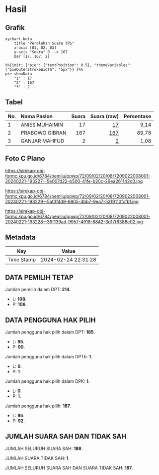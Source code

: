 # Hasil

## Grafik

```mermaid
xychart-beta
    title "Perolehan Suara TPS"
    x-axis [01, 02, 03]
    y-axis "Suara" 0 --> 167
    bar [17, 167, 2]
```

```mermaid
%%{init: {"pie": {"textPosition": 0.5}, "themeVariables": {"pieOuterStrokeWidth": "5px"}} }%%
pie showData
    "1" : 17
    "2" : 167
    "3" : 2
```

## Tabel

| No. | Nama Paslon    | Suara | Suara (raw) | Persentase |
|:--- |:-------------- | -----:| -----------:| ----------:|
| 1   | ANIES MUHAIMIN | 17    | [17][p-1]   | 9,14       |
| 2   | PRABOWO GIBRAN | 167   | [167][p-2]  | 89,78      |
| 3   | GANJAR MAHFUD  | 2     | [2][p-3]    | 1,08       |


[p-1]: https://github.com/gigit-pemilu/pemilu-2024-72-sulawesi-tengah/blob/main/pilpres/hitung-suara/sub/72-sulawesi-tengah/sub/09-tojo-una-una/sub/02-togean/sub/2008-kololio/sub/001-tps/sub/paslon-1.txt
[p-2]: https://github.com/gigit-pemilu/pemilu-2024-72-sulawesi-tengah/blob/main/pilpres/hitung-suara/sub/72-sulawesi-tengah/sub/09-tojo-una-una/sub/02-togean/sub/2008-kololio/sub/001-tps/sub/paslon-2.txt
[p-3]: https://github.com/gigit-pemilu/pemilu-2024-72-sulawesi-tengah/blob/main/pilpres/hitung-suara/sub/72-sulawesi-tengah/sub/09-tojo-una-una/sub/02-togean/sub/2008-kololio/sub/001-tps/sub/paslon-3.txt

## Foto C Plano

https://sirekap-obj-formc.kpu.go.id/6784/pemilu/ppwp/72/09/02/20/08/7209022008001-20240221-193227--5e007d22-b500-41fe-b20c-26ea261142d3.jpg

https://sirekap-obj-formc.kpu.go.id/6784/pemilu/ppwp/72/09/02/20/08/7209022008001-20240221-193229--5af3f4d9-6905-4bb7-9ea7-5319110fcfbf.jpg

https://sirekap-obj-formc.kpu.go.id/6784/pemilu/ppwp/72/09/02/20/08/7209022008001-20240221-193228--39f139ad-9957-4918-8842-3d17f6388e02.jpg


## Metadata

| Key        | Value               |
| ---------- | ------------------- |
| Time Stamp | 2024-02-24 22:31:28 |


## DATA PEMILIH TETAP

Jumlah pemilih dalam DPT: **214**.
 * L: **108**.
 * P: **106**.

## DATA PENGGUNA HAK PILIH

Jumlah pengguna hak pilih dalam DPT: **185**.
 * L: **95**.
 * P: **90**.

Jumlah pengguna hak pilih dalam DPTb: **1**.
 * L: **0**.
 * P: **1**.

Jumlah pengguna hak pilih dalam DPK: **1**.
 * L: **0**.
 * P: **1**.

Jumlah pengguna hak pilih: **187**.
 * L: **95**.
 * P: **92**.

## JUMLAH SUARA SAH DAN TIDAK SAH

JUMLAH SELURUH SUARA SAH: **186**.

JUMLAH SUARA TIDAK SAH: **1**.

JUMLAH SELURUH SUARA SAH DAN SUARA TIDAK SAH: **187**.


